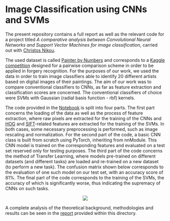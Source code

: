 # Image Classification using CNNs and SVMs

The present repository contains a full report as well as the relevant code for a project titled *A comparative analysis between Convolutional Neural Networks and Support Vector Machines for image classification*, carried out with [Christos Nikou](https://github.com/ChrisNick92).

The used dataset is called [Painter by Numbers](https://www.kaggle.com/c/painter-by-numbers/data) and corresponds to a [Kaggle competition](https://www.kaggle.com/competitions/painter-by-numbers/overview) designed for a pairwise comparison scheme in order to be applied in forgery recognition. For the purposes of our work, we used the data in order to train image classifiers able to identify 20 different artists based on digital images of their paintings. The aim of our work was to compare conventional classifiers to CNNs, as far as feature extraction and classification scores are concerned. The conventional classifiers of choice were SVMs with Gaussian (radial basis function - rbf) kernels.

The code provided in the [Notebook](https://github.com/srigas/Image_Classification_with_CNNs_and_SVMs/blob/main/Notebook%20(full%20code).ipynb) is split into four parts. The first part concerns the loading of the data as well as the process of feature extraction, where raw pixels are extracted for the training of the CNNs and [HOG](https://en.wikipedia.org/wiki/Histogram_of_oriented_gradients) and [SIFT](https://en.wikipedia.org/wiki/Scale-invariant_feature_transform)-related features are extracted for the training of the SVMs. In both cases, some necessary preprocessing is performed, such as image rescaling and normalization. For the second part of the code, a basic CNN class is built from scratch using PyTorch, inheriting from nnModule. This CNN model is trained on the corresponding features and evaluated on a test set reserved only for testing purposes. The third part of the code concerns the method of Transfer Learning, where models pre-trained on different datasets (and different tasks) are loaded and re-trained on a new dataset (to perform a new task). The confusion matrix shown below corresponds to the evaluation of one such model on our test set, with an accuracy score of 81%. The final part of the code corresponds to the training of the SVMs, the accuracy of which is significantly worse, thus indicating the supremacy of CNNs on such tasks.

<p align="center">
  <img src="https://srigas.me/github/transfer_cnn_cf.jpg" />
</p>

A complete analysis of the theoretical background, methodologies and results can be seen in the [report](https://github.com/srigas/Image_Classification_with_CNNs_and_SVMs/blob/main/Project%20Report.pdf) provided within this directory.
